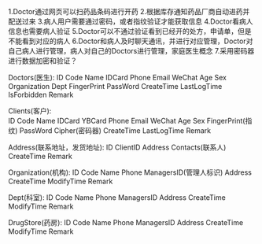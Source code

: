 1.Doctor通过网页可以扫药品条码进行开药
2.根据库存通知药品厂商自动进药并配送过来
3.病人用户需要通过密码，或者指纹验证才能获取信息
4.Doctor看病人信息也需要病人验证
5.Doctor可以不通过验证看到已经开的处方，申请单，但是不能看到对应的病人
6.Doctor和病人及时聊天通讯，并进行对应管理，Doctor对自己病人进行管理，病人对自己的Doctors进行管理，家庭医生概念
7.采用密码器进行数据加密和验证？





Doctors(医生):
	ID
	Code
	Name
	IDCard
	Phone
	Email
	WeChat
	Age
	Sex
	Organization
	Dept
	FingerPrint
	PassWord
	CreateTime
	LastLogTime
	IsForbidden
	Remark



Clients(客户):								
	ID
	Code
	Name
	IDCard
	YBCard
	Phone
	Email
	WeChat
	Age
	Sex
	FingerPrint(指纹)
	PassWord
	Cipher(密码器)
	CreateTime
	LastLogTime
	Remark


Address(联系地址，发货地址):
	ID
	ClientID
	Address
	Contacts(联系人)
	CreateTime
	Remark

Organization(机构):
	ID
	Code
	Name
	Phone
	ManagersID(管理人标识)
	Address
	CreateTime
	ModifyTime
	Remark



Dept(科室):
	ID
	Code
	Name
	Phone
	ManagersID
	Address
	CreateTime
	ModifyTime
	Remark


DrugStore(药房):
	ID
	Code
	Name
	Phone
	ManagersID
	Address
	CreateTime
	ModifyTime
	Remark